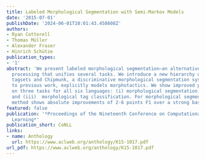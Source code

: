 ```yaml
---
title: Labeled Morphological Segmentation with Semi-Markov Models
date: '2015-07-01'
publishDate: '2024-06-01T10:01:43.458608Z'
authors:
- Ryan Cotterell
- Thomas Müller
- Alexander Fraser
- Hinrich Schütze
publication_types:
- '1'
abstract: 'We present labeled morphological segmentation—an alternative view of morphological
  processing that unifies several tasks. We introduce a new hierarchy of morphotactic
  tagsets and Chipmunk, a discriminative morphological segmentation system that, contrary
  to previous work, explicitly models morphotactics. We show improved performance
  on three tasks for all six languages: (i) morphological segmentation, (ii) stemming
  and (iii)  morphological tag classification. For morphological segmentation our
  method shows absolute improvements of 2-6 points F1 over a strong baseline.'
featured: false
publication: '*Proceedings of the Nineteenth Conference on Computational Natural Language
  Learning*'
publication_short: CoNLL
links:
- name: Anthology
  url: https://www.aclweb.org/anthology/K15-1017.pdf
url_pdf: https://www.aclweb.org/anthology/K15-1017.pdf
---
```


